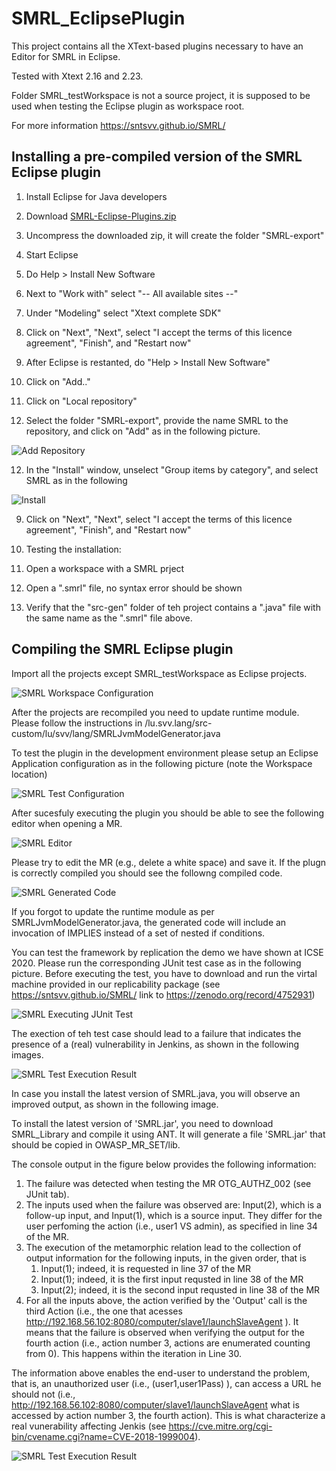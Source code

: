 # SMRL_EclipsePlugin

This project contains all the XText-based plugins necessary to have an Editor for SMRL in Eclipse.

Tested with Xtext 2.16 and 2.23.

Folder SMRL_testWorkspace is not a source project, it is supposed to be used when testing the Eclipse plugin as workspace root.


For more information https://sntsvv.github.io/SMRL/


## Installing a pre-compiled version of the SMRL Eclipse plugin

1. Install Eclipse for Java developers

2. Download [SMRL-Eclipse-Plugins.zip](https://zenodo.org/record/5562254/files/SMRL-Eclipse-Plugins.zip?download=1)

3. Uncompress the downloaded zip, it will create the folder "SMRL-export"

3. Start Eclipse

4. Do Help > Install New Software

5. Next to "Work with" select "-- All available sites --"

6. Under "Modeling" select "Xtext complete SDK"

7. Click on "Next",  "Next", select "I accept the terms of this licence agreement", "Finish", and "Restart now"

8. After Eclipse is restanted, do "Help > Install New Software"

9. Click on "Add.."

10. Click on "Local repository"

11. Select the folder "SMRL-export", provide the name SMRL to the repository, and click on "Add" as in the following picture.

![Add Repository](/Documentation/images/AddRepository.png)

12. In the "Install" window, unselect "Group items by category", and select SMRL as in the following

![Install](/Documentation/images/Install2.png)

9. Click on "Next",  "Next", select "I accept the terms of this licence agreement", "Finish", and "Restart now"

10. Testing the installation:
11. Open a workspace with a SMRL prject
12. Open a ".smrl" file, no syntax error should be shown
13. Verify that the "src-gen" folder of teh project contains a ".java" file with the same name as the ".smrl" file above.

## Compiling the SMRL Eclipse plugin

Import all the projects except SMRL_testWorkspace as Eclipse projects.

![SMRL Workspace Configuration](/Documentation/images/SMRL_WorkspaceSetup.png)


After the projects are recompiled you need to update runtime module. Please follow the instructions in /lu.svv.lang/src-custom/lu/svv/lang/SMRLJvmModelGenerator.java

To test the plugin in the development environment please setup an Eclipse Application configuration as in the following picture (note the Workspace location)

![SMRL Test Configuration](/Documentation/images/SMRL_EclipsePlugin_TestConfiguration.png)

After sucesfuly executing the plugin you should be able to see the following editor when opening a MR.

![SMRL Editor](/Documentation/images/SMRL_Editor.png)

Please try to edit the MR (e.g., delete a white space) and save it. If the plugn is correctly compiled you should see the followng compiled code. 

![SMRL Generated Code](/Documentation/images/SMRL_GeneratedCode.png)

If you forgot to update the runtime module as per SMRLJvmModelGenerator.java, the generated code will include an invocation of IMPLIES instead of a set of nested if conditions.


You can test the framework by replication the demo we have shown at ICSE 2020. Please run the corresponding JUnit test case as in the following picture.
Before executing the test, you have to download and run the virtal machine provided in our replicability package (see https://sntsvv.github.io/SMRL/ link to https://zenodo.org/record/4752931)

![SMRL Executing JUnit Test](/Documentation/images/SMRL_Test.png)

The exection of teh test case should lead to a failure that indicates the presence of a (real) vulnerability in Jenkins, as shown in the following images.

![SMRL Test Execution Result](/Documentation/images/SMRL_TestExecution.png)

In case you install the latest version of SMRL.java, you will observe an improved output, as shown in the following image.

To install the latest version of 'SMRL.jar', you need to download SMRL_Library and compile it using ANT. It will generate a file 'SMRL.jar' that should be copied in OWASP_MR_SET/lib.

The console output in the figure below provides the following information:
1. The failure was detected when testing the MR OTG_AUTHZ_002 (see JUnit tab).
1. The inputs used when the failure was observed are: Input(2), which is a follow-up input, and Input(1), which is a source input. They differ for the user perfoming the action (i.e., user1 VS admin), as specified in line 34 of the MR.
1. The execution of the metamorphic relation lead to the collection of output information for the following inputs, in the given order, that is
    1. Input(1); indeed, it is requested in line 37 of the MR
    1. Input(1); indeed, it is the first input requsted in line 38 of the MR
    1. Input(2); indeed, it is the second input requsted in line 38 of the MR    
1. For all the inputs above, the action verified by the 'Output' call is the third Action (i.e., the one that acesses http://192.168.56.102:8080/computer/slave1/launchSlaveAgent ). It means that the failure is observed when verifying the output for the fourth action (i.e., action number 3, actions are enumerated counting from 0). This happens within the iteration in Line 30. 

The information above enables the end-user to understand the problem, that is, an unauthorized user (i.e., (user1,user1Pass) ), can access a URL he should not (i.e., http://192.168.56.102:8080/computer/slave1/launchSlaveAgent what is accessed by action number 3, the fourth action). This is what characterize a real vunerability affecting Jenkis (see https://cve.mitre.org/cgi-bin/cvename.cgi?name=CVE-2018-1999004).

![SMRL Test Execution Result](/Documentation/images/SMRL_TestExecution_Improved.png)
